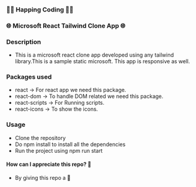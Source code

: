### 🤗🤗 Happing Coding 🤗🤗

### 🌐 Microsoft React Tailwind Clone App 🌐

### Description

- This is a microsoft react clone app developed using any tailwind library.This is a sample static microsoft. This app is responsive as well.


### Packages used

- react -> For react app we need this package.
- react-dom -> To handle DOM related we need this package.
- react-scripts -> For Running scripts.
- react-icons -> To show the icons.

### Usage

- Clone the repository
- Do npm install to install all the dependencies
- Run the project using npm run start

#### How can I appreciate this repo? 💙

- By giving this repo a 🌟
